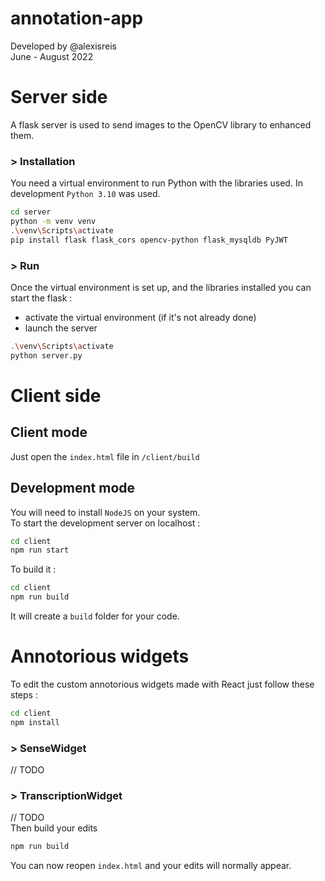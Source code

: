 # annotation-app

Developed by @alexisreis  
June - August 2022

# Server side
A flask server is used to send images to the OpenCV library to enhanced them.
### \> Installation
You need a virtual environment to run Python with the libraries used.
In development `Python 3.10` was used.
```bash
cd server
python -m venv venv
.\venv\Scripts\activate
pip install flask flask_cors opencv-python flask_mysqldb PyJWT
```

### \> Run
Once the virtual environment is set up, and the libraries installed you can 
start the flask :
- activate the virtual environment (if it's not already done)
- launch the server
```bash
.\venv\Scripts\activate
python server.py
```

# Client side

## Client mode
Just open the `index.html` file in `/client/build`

## Development mode
You will need to install `NodeJS` on your system.   
To start the development server on localhost :
```bash
cd client
npm run start
```

To build it :
```bash
cd client
npm run build
```
It will create a `build` folder for your code.

# Annotorious widgets
To edit the custom annotorious widgets made with React just follow these 
steps :
```bash
cd client
npm install
```
### \> SenseWidget
// TODO
### \> TranscriptionWidget
// TODO  
Then build your edits
```bash
npm run build
```
You can now reopen `index.html` and your edits will normally appear.